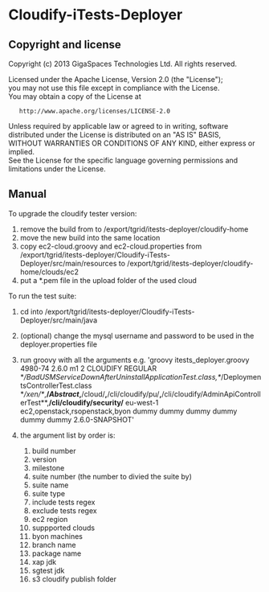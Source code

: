 Cloudify-iTests-Deployer
========================


Copyright and license
----------------------
Copyright (c) 2013 GigaSpaces Technologies Ltd. All rights reserved.

Licensed under the Apache License, Version 2.0 (the "License");<br/>
you may not use this file except in compliance with the License.<br/>
You may obtain a copy of the License at 

       http://www.apache.org/licenses/LICENSE-2.0
     
Unless required by applicable law or agreed to in writing, software<br/>
distributed under the License is distributed on an "AS IS" BASIS,<br/>
WITHOUT WARRANTIES OR CONDITIONS OF ANY KIND, either express or implied.<br/>
See the License for the specific language governing permissions and<br/>
limitations under the License.


Manual
----------------------

To upgrade the cloudify tester version:

1.  remove the build from to /export/tgrid/itests-deployer/cloudify-home
2.  move the new build into the same location
3.  copy ec2-cloud.groovy and ec2-cloud.properties from /export/tgrid/itests-deployer/Cloudify-iTests-Deployer/src/main/resources to /export/tgrid/itests-deployer/cloudify-home/clouds/ec2
4.  put a *.pem file in the upload folder of the used cloud

To run the test suite:

1.  cd into /export/tgrid/itests-deployer/Cloudify-iTests-Deployer/src/main/java
2.  (optional) change the mysql username and password to be used in the deployer.properties file
2.  run groovy with all the arguments e.g.
'groovy itests_deployer.groovy 4980-74 2.6.0 m1 2 CLOUDIFY REGULAR \**/BadUSMServiceDownAfterUninstallApplicationTest.class,\**/DeploymentsControllerTest.class \**/xen/\**,**/*Abstract*,**/cloud/**,**/cli/cloudify/pu/**,**/cli/cloudify/AdminApiControllerTest**,**/cli/cloudify/security/** eu-west-1 ec2,openstack,rsopenstack,byon dummy dummy dummy dummy dummy dummy 2.6.0-SNAPSHOT'
3.  the argument list by order is:
	
	1. build number
	2. version
	3. milestone
	4. suite number (the number to divied the suite by)
	5. suite name
	6. suite type
	7. include tests regex
	8. exclude tests regex
	9. ec2 region
	10. suppported clouds
	11. byon machines
	12. branch name
	13. package name
	15. xap jdk
	16. sgtest jdk
	17. s3 cloudify publish folder
